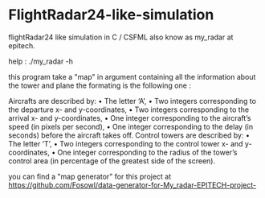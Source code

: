 # FlightRadar24-like-simulation

flightRadar24 like simulation in C / CSFML also know as my_radar at epitech.

help : ./my_radar -h

this program take a "map" in argument containing all the information about the tower and plane the formating is the following one :

Aircrafts are described by:
• The letter ‘A’,
• Two integers corresponding to the departure x- and y-coordinates,
• Two integers corresponding to the arrival x- and y-coordinates,
• One integer corresponding to the aircraft’s speed (in pixels per second),
• One integer corresponding to the delay (in seconds) before the aircraft takes off.
Control towers are described by:
• The letter ‘T’,
• Two integers corresponding to the control tower x- and y-coordinates,
• One integer corresponding to the radius of the tower’s control area (in percentage of the greatest side
of the screen).

you can find a "map generator" for this project at https://github.com/Fosowl/data-generator-for-My_radar-EPITECH-project-
